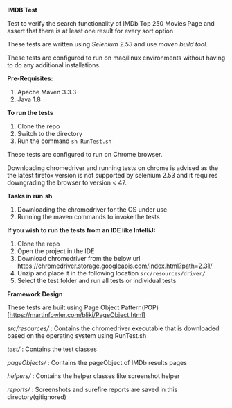 **IMDB Test**

Test to verify the search functionality of IMDb Top 250 Movies Page and assert that there is at least one result for every sort option

These tests are written using _Selenium 2.53_ and use _maven build tool_.

These tests are configured to run on mac/linux environments without having to do any additional installations. 

**Pre-Requisites:**

1. Apache Maven 3.3.3
2. Java 1.8

**To run the tests**

1. Clone the repo
2. Switch to the directory
3. Run the command
`sh RunTest.sh`

These tests are configured to run on Chrome browser.

Downloading chromedriver and running tests on chrome is advised as the the latest firefox version is not supported by selenium 2.53 and it requires downgrading the browser to version < 47.


**Tasks in run.sh**

1. Downloading the chromedriver for the OS under use
2. Running the maven commands to invoke the tests


**If you wish to run the tests from an IDE like IntelliJ:**
1. Clone the repo
2. Open the project in the IDE
3. Download chromedriver from the below url https://chromedriver.storage.googleapis.com/index.html?path=2.31/
4. Unzip and place it in the following location
`src/resources/driver/`
5. Select the test folder and run all tests or individual tests


**Framework Design**

These tests are built using Page Object Pattern(POP) [https://martinfowler.com/bliki/PageObject.html]

_src/resources/_  : Contains the chromedriver executable that is downloaded based on the operating system using RunTest.sh

_test/_ : Contains the test classes

_pageObjects/_  : Contains the pageObject of IMDb results pages

_helpers/_  : Contains the helper classes like screenshot helper

_reports/_  : Screenshots and surefire reports are saved in this directory(gitignored)

